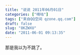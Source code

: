 ```yaml
---
title: "说说 2011年06月01日"
categories: ["嘀咕"]
tags: ["来自QQ空间 qzone.qq.com"]
draft: false
slug: "8KZWXU"
date: "2011-06-01 09:13:35"
---
```


那是我以为不跳了。

